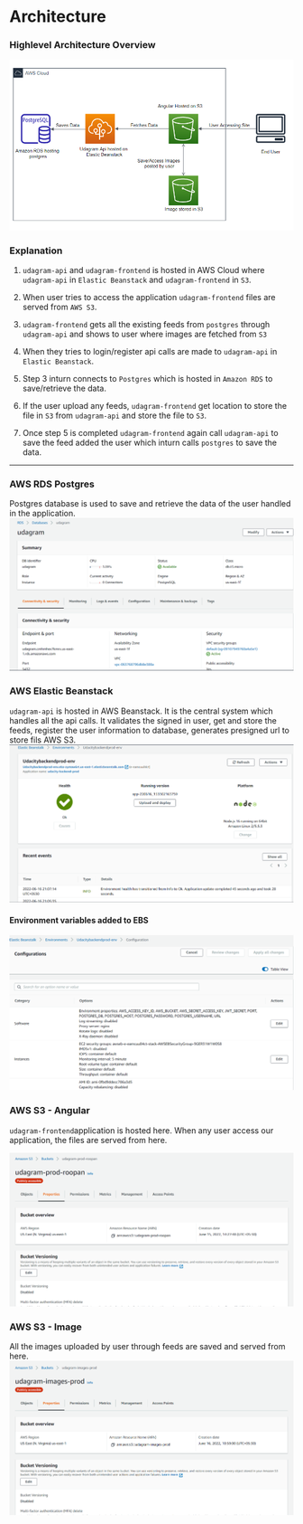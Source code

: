 # Architecture

### Highlevel Architecture Overview
![Screenshot of high level architecture application](../screenshots/highlevel-architecture.png)

### Explanation

1. `udagram-api` and `udagram-frontend` is hosted in AWS Cloud where `udagram-api` in `Elastic Beanstack` and `udagram-frontend` in `S3`.

1. When user tries to access the application `udagram-frontend` files are served from `AWS S3`.

1. `udagram-frontend` gets all the existing feeds from `postgres` through `udagram-api` and shows to user where images are fetched from `S3`

1. When they tries to login/register api calls are made to `udagram-api` in `Elastic Beanstack`.

1. Step 3 inturn connects to `Postgres` which is hosted in `Amazon RDS` to save/retrieve the data. 

1. If the user upload any feeds, `udagram-frontend` get location to store the file in `S3` from `udagram-api` and store the file to `S3`.

1. Once step 5 is completed `udagram-frontend` again call `udagram-api` to save the feed added the user which inturn calls `postgres` to save the data.

---

### AWS RDS Postgres
Postgres database is used to save and retrieve the data of the user handled in the application.
![Screenshot of postgres-rds](../screenshots/postgres-rds.png)


### AWS Elastic Beanstack
`udagram-api` is hosted in AWS Beanstack. It is the central system which handles all the api calls. It validates the signed in user, get and store the feeds, register the user information to database, generates presigned url to store fils AWS S3.
![Screenshot of elastic beanstack](../screenshots/backend-beanstack.png)

#### Environment variables added to EBS
![Screenshot of elastic beanstack](../screenshots/environemnt-variable-beanstack.png)

### AWS S3 - Angular
`udagram-frontend`application is hosted here. When any user access our application, the files are served from here.

![Screenshot of angular hosted bucket](../screenshots/angular-hosted-s3-bucket.png)


### AWS S3 - Image
All the images uploaded by user through feeds are saved and served from here.
![Screenshot of angular hosted bucket](../screenshots/image-hosting-s3-bucket.png)